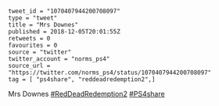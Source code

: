 ```
tweet_id = "1070407944200708097"
type = "tweet"
title = "Mrs Downes"
published = 2018-12-05T20:01:55Z
retweets = 0
favourites = 0
source = "twitter"
twitter_account = "norms_ps4"
source_url = "https://twitter.com/norms_ps4/status/1070407944200708097"
tag = [ "ps4share", "reddeadredemption2",]
```

Mrs Downes [#RedDeadRedemption2](/tags/reddeadredemption2/) [#PS4share](/tags/ps4share/)

<p class='image'><img src='http://mnf.m17s.net/2018/12/05/DtraWemXgAEACXL.jpg' alt=''></p>


